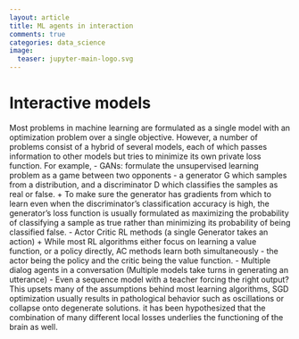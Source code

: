 ```yaml
---
layout: article
title: ML agents in interaction
comments: true
categories: data_science
image:
  teaser: jupyter-main-logo.svg
---
```


# Interactive models
Most problems in machine learning are formulated as a single model with an optimization problem over a single objective. However, a number of problems consist of a hybrid of several models, each of which passes information to other models but tries to minimize its own private loss function. For example, 
    - GANs: formulate the unsupervised learning problem as a game between two opponents - a generator G which samples from a distribution, and a discriminator D which classifies the samples as real or false. 
        + To make sure the generator has gradients from which to learn even when the discriminator’s classification accuracy is high, the generator’s loss function is usually formulated as maximizing the probability of classifying a sample as true rather than minimizing its probability of being classified false.
    - Actor Critic RL methods (a single Generator takes an action)
        + While most RL algorithms either focus on learning a value function, or a policy directly, AC methods learn both simultaneously - the actor being the policy and the critic being the value function. 
    - Multiple dialog agents in a conversation (Multiple models take turns in generating an utterance)
    - Even a sequence model with a teacher forcing the right output?
This upsets many of the assumptions behind most learning algorithms, SGD optimization usually results in pathological behavior such as oscillations or collapse onto degenerate solutions. it has been hypothesized that the combination of many different local losses underlies the functioning of the brain as well. 
